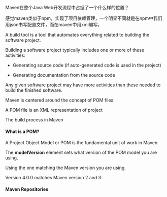 Maven在整个Java Web开发流程中占据了一个什么样的位置？

感觉maven类似于npm，实现了项目依赖管理，一个明显不同就是在npm中我们用json书写配置文件，而在maven中用xml编写。

A build tool is a tool that automates everything related to building the software project.

Building a software project typically includes one or more of these activities:

- Generating source code (if auto-generated code is used in the project)

- Generating documentation from the source code

Any given software project may have more activities than these needed to build the finished software.



Maven is centered around the concept of POM files.

A POM file is an XML representation of project 

The build process in Maven 

#### What is a POM?

A Project Object Model or  POM is the fundamental unit of work in Maven.

The **modelVersion** element sets what version of the POM model you are using.

Using the one matching the Maven version you are using.

Version 4.0.0 matches Maven version 2 and 3.

#### Maven Repositories

